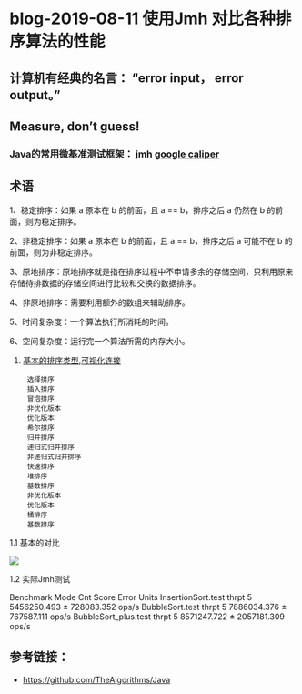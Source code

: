 # blog-2019-08-11  使用Jmh 对比各种排序算法的性能

##  计算机有经典的名言： “error input， error output。”
##  Measure, don’t guess!
### Java的常用微基准测试框架： jmh  [google caliper](https://github.com/google/caliper)
##  术语

  1、稳定排序：如果 a 原本在 b 的前面，且 a == b，排序之后 a 仍然在 b 的前面，则为稳定排序。
  
  2、非稳定排序：如果 a 原本在 b 的前面，且 a == b，排序之后 a 可能不在 b 的前面，则为非稳定排序。
  
  3、原地排序：原地排序就是指在排序过程中不申请多余的存储空间，只利用原来存储待排数据的存储空间进行比较和交换的数据排序。
  
  4、非原地排序：需要利用额外的数组来辅助排序。
  
  5、时间复杂度：一个算法执行所消耗的时间。
  
  6、空间复杂度：运行完一个算法所需的内存大小。
 
 
 
 1. [基本的排序类型](https://zh.wikipedia.org/wiki/%E6%8E%92%E5%BA%8F%E7%AE%97%E6%B3%95),[可视化连接](https://visualgo.net/zh/sorting)

         选择排序
         插入排序
         冒泡排序
         非优化版本
         优化版本
         希尔排序
         归并排序
         递归式归并排序
         非递归式归并排序
         快速排序
         堆排序
         基数排序
         非优化版本
         优化版本
         桶排序
         基数排序
  1.1 基本的对比
  
   ![](https://github.com/PeterXiao/blog/blob/master/2019/8/images/20190811172813.png)  
        
  1.2 实际Jmh测试
  
  Benchmark             Mode   Cnt        Score        Error  Units
  InsertionSort.test    thrpt    5  5456250.493 ± 728083.352  ops/s
  BubbleSort.test       thrpt    5  7886034.376 ±  767587.111  ops/s
  BubbleSort_plus.test  thrpt    5  8571247.722 ± 2057181.309  ops/s
   
   ## 参考链接：
   + https://github.com/TheAlgorithms/Java
     